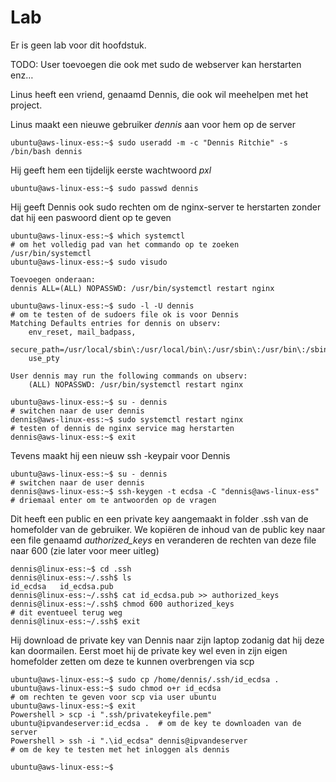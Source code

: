 # Lab <!-- {docsify-ignore} -->

Er is geen lab voor dit hoofdstuk. 

TODO: User toevoegen die ook met sudo de webserver kan herstarten enz…



Linus heeft een vriend, genaamd Dennis,  die ook wil meehelpen met het project. 



Linus maakt een nieuwe gebruiker *dennis* aan voor hem op de server

```
ubuntu@aws-linux-ess:~$ sudo useradd -m -c "Dennis Ritchie" -s /bin/bash dennis
```



Hij geeft hem een tijdelijk eerste wachtwoord *pxl*

```
ubuntu@aws-linux-ess:~$ sudo passwd dennis
```



Hij geeft Dennis ook sudo rechten om de nginx-server te herstarten zonder dat hij een paswoord dient op te geven

```
ubuntu@aws-linux-ess:~$ which systemctl                                   # om het volledig pad van het commando op te zoeken
/usr/bin/systemctl
ubuntu@aws-linux-ess:~$ sudo visudo

Toevoegen onderaan:
dennis ALL=(ALL) NOPASSWD: /usr/bin/systemctl restart nginx

ubuntu@aws-linux-ess:~$ sudo -l -U dennis                                # om te testen of de sudoers file ok is voor Dennis
Matching Defaults entries for dennis on ubserv:
    env_reset, mail_badpass,
    secure_path=/usr/local/sbin\:/usr/local/bin\:/usr/sbin\:/usr/bin\:/sbin\:/bin\:/snap/bin,
    use_pty

User dennis may run the following commands on ubserv:
    (ALL) NOPASSWD: /usr/bin/systemctl restart nginx

ubuntu@aws-linux-ess:~$ su - dennis                                      # switchen naar de user dennis
dennis@aws-linux-ess:~$ sudo systemctl restart nginx                     # testen of dennis de nginx service mag herstarten
dennis@aws-linux-ess:~$ exit

```



Tevens maakt hij een nieuw ssh -keypair voor Dennis

```
ubuntu@aws-linux-ess:~$ su - dennis                                      # switchen naar de user dennis
dennis@aws-linux-ess:~$ ssh-keygen -t ecdsa -C "dennis@aws-linux-ess"    # driemaal enter om te antwoorden op de vragen

```



Dit heeft een public en een private key aangemaakt in folder .ssh van de homefolder van de gebruiker. We kopiëren de inhoud van de public key naar een file genaamd *authorized_keys* en veranderen de rechten van deze file naar 600 (zie later voor meer uitleg)

```
dennis@linux-ess:~$ cd .ssh
dennis@linux-ess:~/.ssh$ ls
id_ecdsa   id_ecdsa.pub
dennis@linux-ess:~/.ssh$ cat id_ecdsa.pub >> authorized_keys    
dennis@linux-ess:~/.ssh$ chmod 600 authorized_keys                      # dit eventueel terug weg
dennis@linux-ess:~/.ssh$ exit

```



Hij download de private key van Dennis naar zijn laptop zodanig dat hij deze kan doormailen. Eerst moet hij de private key wel even in zijn eigen homefolder zetten om deze te kunnen overbrengen via scp

```
ubuntu@aws-linux-ess:~$ sudo cp /home/dennis/.ssh/id_ecdsa .
ubuntu@aws-linux-ess:~$ sudo chmod o+r id_ecdsa								   # om rechten te geven voor scp via user ubuntu
ubuntu@aws-linux-ess:~$ exit
Powershell > scp -i ".ssh/privatekeyfile.pem" ubuntu@ipvandeserver:id_ecdsa .  # om de key te downloaden van de server
Powershell > ssh -i ".\id_ecdsa" dennis@ipvandeserver						   # om de key te testen met het inloggen als dennis
```





```
ubuntu@aws-linux-ess:~$
```



```

```



